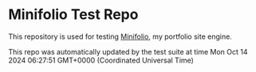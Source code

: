 # Minifolio Test Repo

This repository is used for testing [Minifolio](https://github.com/MaddyGuthridge/Minifolio), my portfolio site engine.

This repo was automatically updated by the test suite at time Mon Oct 14 2024 06:27:51 GMT+0000 (Coordinated Universal Time)
